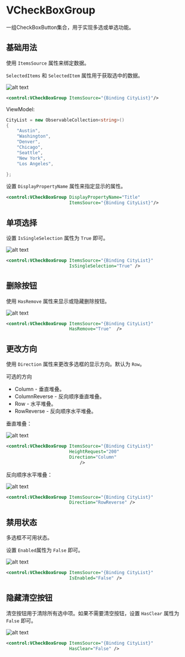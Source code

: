 
# VCheckBoxGroup

一组CheckBoxButton集合，用于实现多选或单选功能。


## 基础用法


使用 `ItemsSource`  属性来绑定数据。

`SelectedItems`  和 `SelectedItem`  属性用于获取选中的数据。


![alt text](assets/recording-26.gif)


```xml
<control:VCheckBoxGroup ItemsSource="{Binding CityList}"/>
```

ViewModel:

```csharp
CityList = new ObservableCollection<string>()
{
    "Austin",
    "Washington",
    "Denver",
    "Chicago",
    "Seattle",
    "New York",
    "Los Angeles",

};
```

设置 `DisplayPropertyName` 属性来指定显示的属性。




```xml
<control:VCheckBoxGroup DisplayPropertyName="Title" 
                        ItemsSource="{Binding CityList}"/>

```

## 单项选择


设置 `IsSingleSelection` 属性为 `True` 即可。

![alt text](assets/recording-27.gif)

```xml
<control:VCheckBoxGroup ItemsSource="{Binding CityList}"
                        IsSingleSelection="True" />

```



## 删除按钮


使用 `HasRemove` 属性来显示或隐藏删除按钮。

![alt text](assets/image-88.png)

```xml
<control:VCheckBoxGroup ItemsSource="{Binding CityList}"
                        HasRemove="True"  />

```
## 更改方向

使用 `Direction` 属性来更改多选框的显示方向。默认为 `Row`。

可选的方向

* Column - 垂直堆叠。
* ColumnReverse - 反向顺序垂直堆叠。
* Row - 水平堆叠。
* RowReverse - 反向顺序水平堆叠。

垂直堆叠：

![alt text](assets/image-92.png)

```xml
<control:VCheckBoxGroup ItemsSource="{Binding CityList}"
                        HeightRequest="200"
                        Direction="Column"
                            />
```

反向顺序水平堆叠：

![alt text](assets/image-91.png)

```xml
<control:VCheckBoxGroup ItemsSource="{Binding CityList}"
                        Direction="RowReverse" />

```

## 禁用状态


多选框不可用状态。

设置 `Enabled`属性为 `False` 即可。


![alt text](assets/image-89.png)


```xml
<control:VCheckBoxGroup ItemsSource="{Binding CityList}"
                        IsEnabled="False" />

```


## 隐藏清空按钮

清空按钮用于清除所有选中项。如果不需要清空按钮，设置 `HasClear` 属性为 `False` 即可。


![alt text](assets/image-90.png)


```xml
<control:VCheckBoxGroup ItemsSource="{Binding CityList}"
                        HasClear="False" />

```